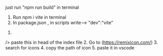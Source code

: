 just run "npm run build" in terminal

<!-- To load automatic server -->
1. Run npm i vite in terminal
2. In package.json , in scripts write--> "dev":"vite"

<!-- to import font icons to vscode -->
1. <link
    href="https://cdn.jsdelivr.net/npm/remixicon@4.2.0/fonts/remixicon.css"
    rel="stylesheet"
/>
 paste this in head of the index file
2. Go to  (https://remixicon.com/)
3. search for icons
4. copy the path of icon
5. paste it in vscode